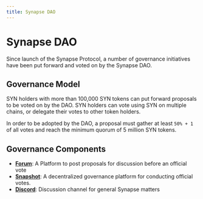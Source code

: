 ```yaml
---
title: Synapse DAO
---
```


# Synapse DAO

Since launch of the Synapse Protocol, a number of governance initiatives have been put forward and voted on by the Synapse DAO.

## Governance Model

SYN holders with more than 100,000 SYN tokens can put forward proposals to be voted on by the DAO. SYN holders can vote using SYN on multiple chains, or delegate their votes to other token holders. 

In order to be adopted by the DAO, a proposal must gather at least `50% + 1` of all votes and reach the minimum quorum of 5 million SYN tokens.

## Governance Components

* **[Forum](https://forum.synapseprotocol.com/)**: A Platform to post proposals for discussion before an official vote
* **[Snapshot](https://snapshot.org/#/synapseprotocol.eth)**: A decentralized governance platform for conducting official votes.
* **[Discord](https://discord.gg/synapseprotocol)**: Discussion channel for general Synapse matters